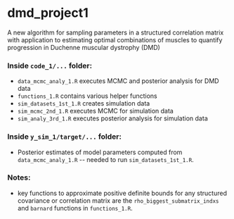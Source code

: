 # dmd_project1
A new algorithm for sampling parameters in a structured correlation matrix with application to estimating optimal combinations of muscles to quantify progression in Duchenne muscular dystrophy (DMD)

### Inside `code_1/...` folder:
- `data_mcmc_analy_1.R` executes MCMC and posterior analysis for DMD data
- `functions_1.R` contains various helper functions
- `sim_datasets_1st_1.R` creates simulation data
- `sim_mcmc_2nd_1.R` executes MCMC for simulation data
- `sim_analy_3rd_1.R` executes posterior analysis for simulation data

### Inside `y_sim_1/target/...` folder:
- Posterior estimates of model parameters computed from `data_mcmc_analy_1.R` -- needed to run `sim_datasets_1st_1.R`.

### Notes:
- key functions to approximate positive definite bounds for any structured covariance or correlation matrix are the `rho_biggest_submatrix_indxs` and `barnard` functions in `functions_1.R`.
